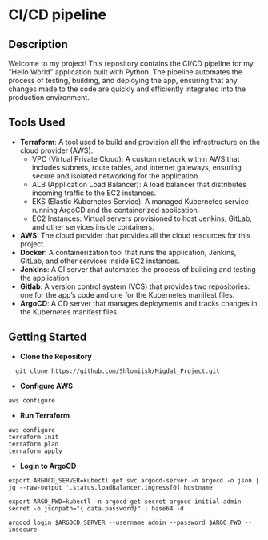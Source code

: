 # CI/CD pipeline

## Description

Welcome to my project! This repository contains the CI/CD pipeline for my "Hello World" application built with Python. The pipeline automates the process of testing, building, and deploying the app, ensuring that any changes made to the code are quickly and efficiently integrated into the production environment.

## Tools Used

- **Terraform**: A tool used to build and provision all the infrastructure on the cloud provider (AWS).
  - VPC (Virtual Private Cloud): A custom network within AWS that includes subnets, route tables, and internet gateways, ensuring secure and isolated networking for the application.
  - ALB (Application Load Balancer): A load balancer that distributes incoming traffic to the EC2 instances.
  - EKS (Elastic Kubernetes Service): A managed Kubernetes service running ArgoCD and the containerized application.
  - EC2 Instances: Virtual servers provisioned to host Jenkins, GitLab, and other services inside containers.
- **AWS**: The cloud provider that provides all the cloud resources for this project.
- **Docker**: A containerization tool that runs the application, Jenkins, GitLab, and other services inside EC2 instances.
- **Jenkins**: A CI server that automates the process of building and testing the application.
- **Gitlab**: A version control system (VCS) that provides two repositories: one for the app’s code and one for the Kubernetes manifest files.
- **ArgoCD**: A CD server that manages deployments and tracks changes in the Kubernetes manifest files.

## Getting Started

- **Clone the Repository**

```
  git clone https://github.com/Shlomiish/Migdal_Project.git
```

- **Configure AWS**

```
aws configure
```

- **Run Terraform**

```
aws configure
terraform init
terraform plan
terraform apply
```

- **Login to ArgoCD**

```
export ARGOCD_SERVER=kubectl get svc argocd-server -n argocd -o json | jq --raw-output '.status.loadBalancer.ingress[0].hostname'

export ARGO_PWD=kubectl -n argocd get secret argocd-initial-admin-secret -o jsonpath="{.data.password}" | base64 -d

argocd login $ARGOCD_SERVER --username admin --password $ARGO_PWD --insecure
```
